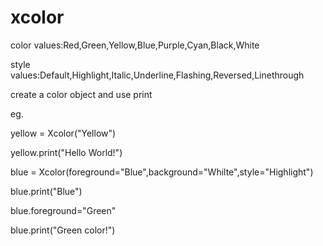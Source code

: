 # xcolor
color values:Red,Green,Yellow,Blue,Purple,Cyan,Black,White

style values:Default,Highlight,Italic,Underline,Flashing,Reversed,Linethrough

create a color object and use print

eg.

yellow =  Xcolor("Yellow")

yellow.print("Hello World!")

blue = Xcolor(foreground="Blue",background="Whilte",style="Highlight")

blue.print("Blue")

blue.foreground="Green"

blue.print("Green color!")
